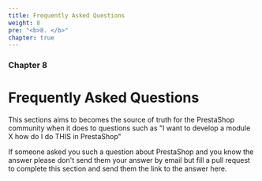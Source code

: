 ```yaml
---
title: Frequently Asked Questions
weight: 8
pre: "<b>8. </b>"
chapter: true
---
```


### Chapter 8

# Frequently Asked Questions

This sections aims to becomes the source of truth for the PrestaShop community when it does to questions such as "I want to develop a module X how do I do THIS in PrestaShop"

If someone asked you such a question about PrestaShop and you know the answer please don't send them your answer by email but fill a pull request to complete this section and send them the link to the answer here.
